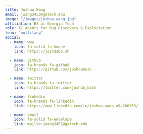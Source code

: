 ```yaml
---
title: Joshua Wang
email: jwang3453@gatech.edu
image: "/images/joshua-wang.jpg"
affiliation: BS at Georgia Tech
role: AI Agents for Bug Discovery & Exploitation
team: "multilang"
social:
  - name: www
    icon: fa-solid fa-house
    link: https://joshdabo.sh

  - name: github
    icon: fa-brands fa-github
    link: https://github.com/joshdabosh

  - name: twitter
    icon: fa-brands fa-twitter
    link: https://twitter.com/joshda_bosh

  - name: linkedin
    icon: fa-brands fa-linkedin
    link: https://www.linkedin.com/in/joshua-wang-a9a280163/

  - name: email
    icon: fa-solid fa-envelope
    link: mailto:jwang3453@gatech.edu
---
```

